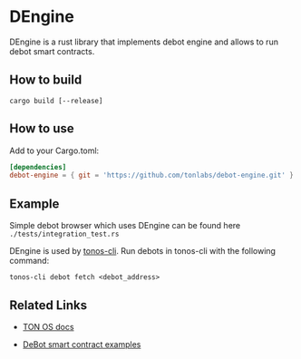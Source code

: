 # DEngine

DEngine is a rust library that implements debot engine and allows to run debot smart contracts.

## How to build

    cargo build [--release]

## How to use

Add to your Cargo.toml:

```toml
[dependencies]
debot-engine = { git = 'https://github.com/tonlabs/debot-engine.git' }
```

## Example

Simple debot browser which uses DEngine can be found here `./tests/integration_test.rs`

DEngine is used by [tonos-cli](https://github.com/tonlabs/tonos-cli).
Run debots in tonos-cli with the following command:

    tonos-cli debot fetch <debot_address>

## Related Links

- [TON OS docs](https://docs.ton.dev/)

- [DeBot smart contract examples](https://github.com/tonlabs/ton-labs-contracts/tree/master/solidity/debots)

